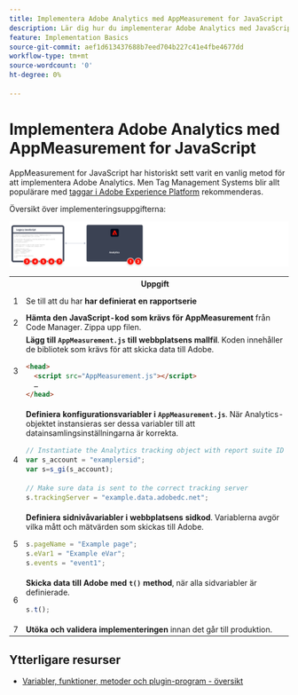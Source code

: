 ```yaml
---
title: Implementera Adobe Analytics med AppMeasurement for JavaScript
description: Lär dig hur du implementerar Adobe Analytics med JavaScript utan ett tagghanteringssystem.
feature: Implementation Basics
source-git-commit: aef1d613437688b7eed704b227c41e4fbe4677dd
workflow-type: tm+mt
source-wordcount: '0'
ht-degree: 0%

---
```


# Implementera Adobe Analytics med AppMeasurement for JavaScript

AppMeasurement for JavaScript har historiskt sett varit en vanlig metod för att implementera Adobe Analytics. Men Tag Management Systems blir allt populärare med [taggar i Adobe Experience Platform](../launch/overview.md) rekommenderas.

Översikt över implementeringsuppgifterna:

![Implementera Adobe Analytivs med AppMeasurement - översikt](../assets/appmeasurement-annotated.png)

<table>

<tr>
<th style="width:5%"></th><th style="width:75%"><b>Uppgift</b></th><th style="width:20%"><b>Mer information</b></th>
</tr>

<tr>
<td>1</td><td>Se till att du har <b>har definierat en rapportserie</b></td><td><a href="../../admin/admin/c-manage-report-suites/report-suites-admin.md">Hanterare för rapportsvit</a></td>
</tr>

<tr>
<td>2</td><td><b>Hämta den JavaScript-kod som krävs för AppMeasurement</b> från Code Manager. Zippa upp filen.</td><td><a href="../../admin/admin/code-manager-admin.md">Kodhanteraren</a></td>
</tr>

<tr>
<td>3</td><td><b>Lägg till <code>AppMeasurement.js</code> till webbplatsens mallfil</b>. Koden innehåller de bibliotek som krävs för att skicka data till Adobe.

```html
<head>
  <script src="AppMeasurement.js"></script>
  …
</head>
```

</td><td></td>
</tr>

<tr>
<td>4</td><td><b>Definiera konfigurationsvariabler i <code>AppMeasurement.js</code></b>. När Analytics-objektet instansieras ser dessa variabler till att datainsamlingsinställningarna är korrekta.

```JavaScript
// Instantiate the Analytics tracking object with report suite ID
var s_account = "examplersid";
var s=s_gi(s_account);
 
// Make sure data is sent to the correct tracking server
s.trackingServer = "example.data.adobedc.net";
```

</td><td><a href="../vars/config-vars/configuration-variables.md">Konfigurationsvariabler</a></td>
</tr>

<tr>
<td>5</td><td><b>Definiera sidnivåvariabler i webbplatsens sidkod</b>. Variablerna avgör vilka mått och mätvärden som skickas till Adobe.

```js
s.pageName = "Example page";
s.eVar1 = "Example eVar";
s.events = "event1";
```

</td><td><a href="../vars/page-vars/page-variables.md">Sidvariabler</a></td>
</tr>

<tr>
<td>6</td><td><b>Skicka data till Adobe med <code>t()</code> method</b>, när alla sidvariabler är definierade.

```js
s.t();
```

</td><td><a href="../vars/functions/t-method.md">t(), metod</a></td>
</tr>

<tr>
<td>7</td><td><b>Utöka och validera implementeringen</b> innan det går till produktion.</b></td><td></td>
</tr>

</table>

## Ytterligare resurser

- [Variabler, funktioner, metoder och plugin-program - översikt](../vars/overview.md)
